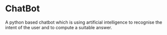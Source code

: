 # ChatBot
A python based chatbot which is using artificial intelligence to recognise the intent of the user and to compute a suitable answer.
